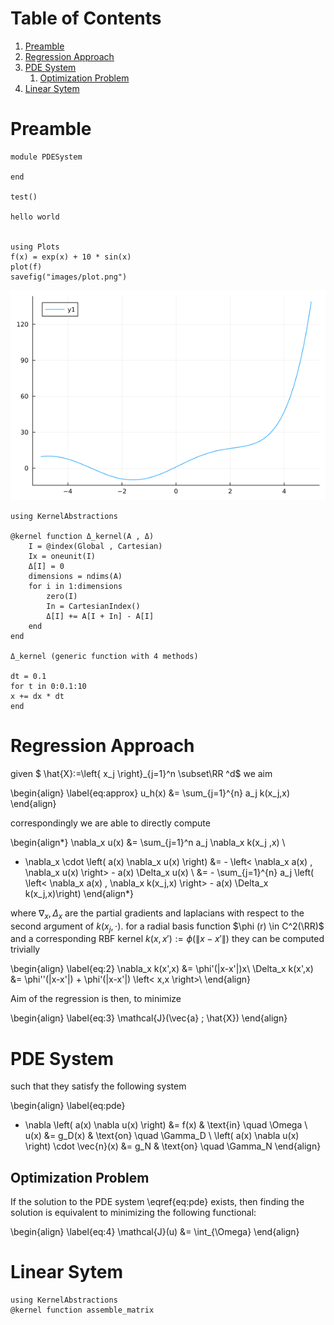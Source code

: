 
# Table of Contents

1.  [Preamble](#org664c9cb)
2.  [Regression Approach](#orgcfbe2a9)
3.  [PDE System](#org28a28d3)
    1.  [Optimization Problem](#orge7d8277)
4.  [Linear Sytem](#orgabf3de9)



<a id="org664c9cb"></a>

# Preamble

    module PDESystem
    
    end

    test()

    hello world

    
    using Plots
    f(x) = exp(x) + 10 * sin(x)
    plot(f)
    savefig("images/plot.png")

![img](images/plot.png)

    using KernelAbstractions
    
    @kernel function Δ_kernel(A , Δ)
        I = @index(Global , Cartesian)
        Ix = oneunit(I)
        Δ[I] = 0
        dimensions = ndims(A)
        for i in 1:dimensions
            zero(I)
            In = CartesianIndex()
            Δ[I] += A[I + In] - A[I]
        end
    end

    Δ_kernel (generic function with 4 methods)

    dt = 0.1
    for t in 0:0.1:10
    x += dx * dt
    end


<a id="orgcfbe2a9"></a>

# Regression Approach

given $ \hat{X}:=\left\{ x_j \right\}_{j=1}^n \subset\RR ^d$ we aim

\begin{align}
\label{eq:approx}
u_h(x) &= \sum_{j=1}^{n} a_j k(x_j,x)
\end{align}

correspondingly we are able to directly compute

\begin{align*}
\nabla_x u(x) &= \sum_{j=1}^n a_j \nabla_x  k(x_j ,x) \\
- \nabla_x \cdot \left( a(x) \nabla_x u(x) \right) &= - \left< \nabla_x a(x) , \nabla_x u(x) \right> - a(x) \Delta_x u(x) \\
&=  - \sum_{j=1}^{n} a_j \left( \left< \nabla_x a(x) , \nabla_x k(x_j,x)  \right> - a(x) \Delta_x k(x_j,x)\right)
\end{align*}

where $\nabla_x , \Delta_x$ are the partial gradients and laplacians with respect to the second argument of $k(x_j, \cdot )$.
for a radial basis function $\phi (r) \in  C^2(\RR)$  and a corresponding RBF kernel $k(x,x') := \phi (\|x-x'\|)$ they can be computed trivially

\begin{align}
\label{eq:2}
\nabla_x k(x',x) &= \phi'(\|x-x'\|)x\\
\Delta_x k(x',x) &= \phi''(\|x-x'\|) + \phi'(\|x-x'\|) \left< x,x \right>\\
\end{align}

Aim of the regression is then, to minimize

\begin{align}
\label{eq:3}
\mathcal{J}(\vec{a} ; \hat{X})
\end{align}


<a id="org28a28d3"></a>

# PDE System

such that they satisfy the following system

\begin{align}
\label{eq:pde}
- \nabla  \left( a(x) \nabla u(x) \right) &= f(x) & \text{in} \quad \Omega \\
u(x) &= g_D(x) & \text{on} \quad  \Gamma_D \\
\left( a(x) \nabla u(x)  \right) \cdot  \vec{n}(x) &= g_N & \text{on} \quad \Gamma_N
\end{align}


<a id="orge7d8277"></a>

## Optimization Problem

If the solution to the PDE system \eqref{eq:pde} exists, then finding the solution is equivalent to minimizing the following functional:

\begin{align}
\label{eq:4}
\mathcal{J}(u) &= \int_{\Omega}
\end{align}


<a id="orgabf3de9"></a>

# Linear Sytem

    using KernelAbstractions
    @kernel function assemble_matrix

